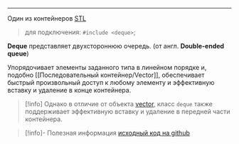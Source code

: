 ***
Один из контейнеров [STL](STL.md)
>для подключения: `#include <deque>`;

**Deque** представляет двухстороннюю очередь. (от англ. **Double-ended queue**)

Упорядочивает элементы заданного типа в линейном порядке и, подобно [[Последовательный контейнер/Vector]], обеспечивает быстрый произвольный доступ к любому элементу и эффективную вставку и удаление в конце контейнера.

>[!info] Однако в отличие от объекта  [vector](../../../Последовательный%20контейнер/Vector.md), класс `deque` также поддерживает эффективную вставку и удаление в передней части контейнера.

>[!info]- Полезная информация
> [исходный код на github](https://github.com/gcc-mirror/gcc/blob/master/libstdc%2B%2B-v3/include/bits/stl_deque.h)